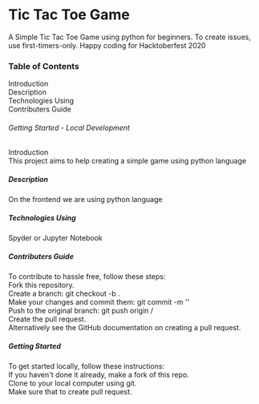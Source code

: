 <h1>Tic Tac Toe Game</h1>
<p>A Simple Tic Tac Toe Game using python for beginners. To create issues, use first-timers-only. Happy coding for Hacktoberfest 2020 


<h3>Table of Contents</h3>
Introduction<br>
Description<br>
Technologies Using<br>
Contributers Guide<br>
<h6>Getting Started - Local Development</h6>
Introduction<br>
This project aims to help creating a simple game using python language<br>
<h5>Description</h5>
On the frontend we are using python language<br>
<h5>Technologies Using</h5>
Spyder or Jupyter Notebook<br>
<h5>Contributers Guide</h5>
To contribute to hassle free, follow these steps:<br>
Fork this repository.<br>
Create a branch: git checkout -b <branch_name>.<br>
Make your changes and commit them: git commit -m '<commit_message>'<br>
Push to the original branch: git push origin <project_name>/<location><br>
Create the pull request.<br>
Alternatively see the GitHub documentation on creating a pull request.<br>
<h5>Getting Started</h5>
To get started locally, follow these instructions:<br>
If you haven't done it already, make a fork of this repo.<br>
Clone to your local computer using git.<br>
Make sure that to create pull request.<br>
